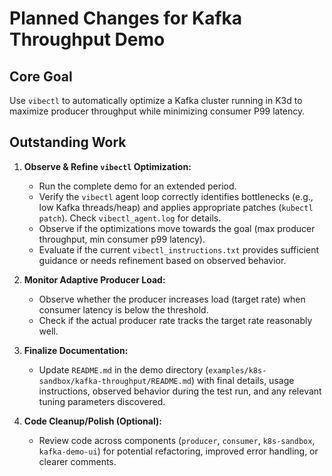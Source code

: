 # Planned Changes for Kafka Throughput Demo

## Core Goal

Use `vibectl` to automatically optimize a Kafka cluster running in K3d to maximize producer throughput while minimizing consumer P99 latency.

## Outstanding Work

1.  **Observe & Refine `vibectl` Optimization:**
    *   Run the complete demo for an extended period.
    *   Verify the `vibectl` agent loop correctly identifies bottlenecks (e.g., low Kafka threads/heap) and applies appropriate patches (`kubectl patch`). Check `vibectl_agent.log` for details.
    *   Observe if the optimizations move towards the goal (max producer throughput, min consumer p99 latency).
    *   Evaluate if the current `vibectl_instructions.txt` provides sufficient guidance or needs refinement based on observed behavior.

2.  **Monitor Adaptive Producer Load:**
    *   Observe whether the producer increases load (target rate) when consumer latency is below the threshold.
    *   Check if the actual producer rate tracks the target rate reasonably well.

3.  **Finalize Documentation:**
    *   Update `README.md` in the demo directory (`examples/k8s-sandbox/kafka-throughput/README.md`) with final details, usage instructions, observed behavior during the test run, and any relevant tuning parameters discovered.

4.  **Code Cleanup/Polish (Optional):**
    *   Review code across components (`producer`, `consumer`, `k8s-sandbox`, `kafka-demo-ui`) for potential refactoring, improved error handling, or clearer comments.
